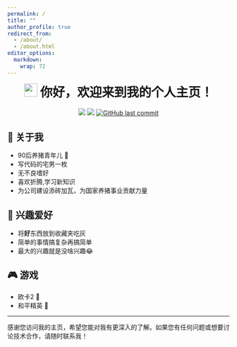 ```yaml
---
permalink: /
title: ""
author_profile: true
redirect_from: 
  - /about/
  - /about.html
editor_options: 
  markdown: 
    wrap: 72
---
```


<h1 align="center" style="margin-top: 0;">

<img src="https://emojis.slackmojis.com/emojis/images/1531849430/4246/blob-sunglasses.gif?1531849430" width="30"/>
你好，欢迎来到我的个人主页！

</h1>

<p align="center">

<img src="https://img.shields.io/badge/gender-%F0%9F%A4%B5 gentleman-critical"/>
<a href="https://visitorbadge.io/status?path=https%3A%2F%2Fgithub.com%2Ftony2015116%2Ftony2015116.github.io"><img src="https://api.visitorbadge.io/api/visitors?path=https%3A%2F%2Fgithub.com%2Ftony2015116%2Ftony2015116.github.io&amp;countColor=%23f47373&amp;style=flat"/></a>
<a href="#"><img src="https://img.shields.io/github/last-commit/tony2015116/tony2015116.github.io" alt="GitHub last commit"/></a>

</p>

## 🙋 关于我

- 90后养猪青年儿 🐷
- 写代码的宅男一枚
- 无不良嗜好
- 喜欢折腾,学习新知识
- 为公司建设添砖加瓦，为国家养猪事业贡献力量

## 🎈 兴趣爱好

- 将**好**东西放到收藏夹吃灰
- 简单的事情搞复杂再搞简单
- 最大的兴趣就是没啥兴趣😂

## 🎮 游戏
- 欧卡2 🚚
- 和平精英 🔫

------------------------------------------------------------------------

感谢您访问我的主页，希望您能对我有更深入的了解。如果您有任何问题或想要讨论技术合作，请随时联系我！






